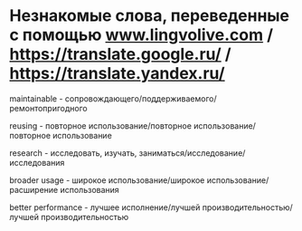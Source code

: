 # Незнакомые слова, переведенные с помощью www.lingvolive.com / https://translate.google.ru/ / https://translate.yandex.ru/

maintainable - сопровождающего/поддерживаемого/ремонтопригодного

reusing - повторное использование/повторное использование/повторное использование

research - исследовать, изучать, заниматься/исследование/исследования 

broader usage - широкое использование/широкое использование/расширение использования

better performance - лучшее исполнение/лучшей производительностью/лучшей производительностью

